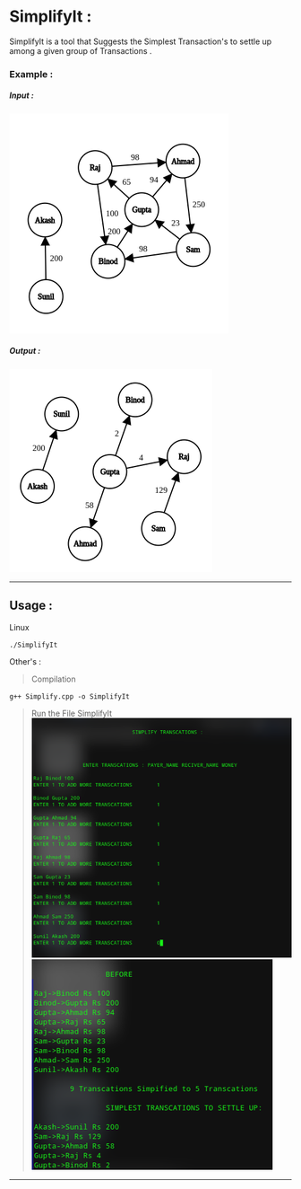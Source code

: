 # SimplifyIt :

SimplifyIt is a tool that Suggests the Simplest Transaction's to settle up
among a given group of Transactions .
### Example :
##### Input :
![](Images/Input.png)
##### Output :
![](Images/Output.png)

***
## Usage :
Linux
```
./SimplifyIt
```
Other's :
>Compilation
```
g++ Simplify.cpp -o SimplifyIt
```
>Run the File SimplifyIt 
![](Images/InputTerminal.png)
![](Images/OutputTerminal.png)
---
